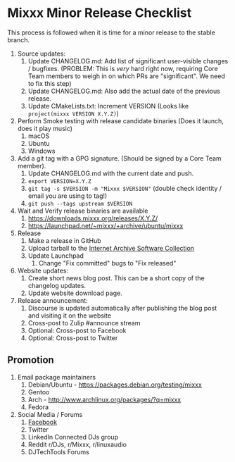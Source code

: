 # Mixxx Minor Release Checklist

This process is followed when it is time for a minor release to the stable branch.


1. Source updates:
    1. Update CHANGELOG.md: Add list of significant user-visible changes / bugfixes. (PROBLEM: This is *very* hard right now, requiring Core Team members to weigh in on which PRs are "significant". We need to fix this step)
    1. Update CHANGELOG.md: Also add the actual date of the previous release.
    1. Update CMakeLists.txt: Increment VERSION (Looks like `project(mixxx VERSION X.Y.Z)`)
6. Perform Smoke testing with release candidate binaries (Does it launch, does it play music)
    1. macOS 
    2. Ubuntu
    3. Windows
7. Add a git tag with a GPG signature. (Should be signed by a Core Team member).
    1. Update CHANGELOG.md with the current date and push.  
    1. ```export VERSION=X.Y.Z``` 
    1. ```git tag -s $VERSION -m "Mixxx $VERSION"```  (double check identity / email you are using to tag!)
    2. ```git push --tags upstream $VERSION```
8. Wait and Verify release binaries are available
    1. https://downloads.mixxx.org/releases/X.Y.Z/
    2. https://launchpad.net/~mixxx/+archive/ubuntu/mixxx  
9. Release
    1. Make a release in GitHub
    2. Upload tarball to the [Internet Archive Software Collection](https://archive.org/details/software)
    3. Update Launchpad
        1.  Change "Fix committed" bugs to "Fix released"
10. Website updates:
    1. Create short news blog post. This can be a short copy of the changelog updates.
    1. Update website download page.
12. Release announcement:
    1. Discourse is updated automatically after publishing the blog post and visiting it on the website
    2. Cross-post to Zulip \#announce stream
    4. Optional: Cross-post to Facebook
    5. Optional: Cross-post to Twitter
    

## Promotion

1.  Email package maintainers
    1.  Debian/Ubuntu - <https://packages.debian.org/testing/mixxx>
    2.  Gentoo
    3.  Arch - <http://www.archlinux.org/packages/?q=mixxx>
    4.  Fedora
8.  Social Media / Forums
    1.  [Facebook](https://www.facebook.com/Mixxx-DJ-Software-21723485212/)
    2.  Twitter
    3.  LinkedIn Connected DJs group
    4.  Reddit r/DJs, r/Mixxx, r/linuxaudio
    5.  DJTechTools Forums
